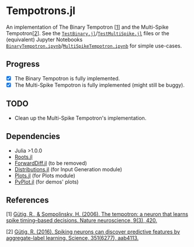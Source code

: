 # Tempotrons.jl
An implementation of The Binary Tempotron [[1](#references)] and the Multi-Spike Tempotron[[2](#references)]. See the [`TestBinary.jl`](https://github.com/bci4cpl/Tempotrons.jl/blob/master/TestBinary.jl)/[`TestMultiSpike.jl`](https://github.com/bci4cpl/Tempotrons.jl/blob/master/TestMultiSpike.jl) files or the (equivalent) Jupyter Notebooks [`BinaryTempotron.ipynb`](https://github.com/bci4cpl/Tempotrons.jl/blob/master/BinaryTempotron.ipynb)/[`MultiSpikeTempotron.ipynb`](https://github.com/bci4cpl/Tempotrons.jl/blob/master/MultiSpikeTempotron.ipynb) for simple use-cases.

## Progress
- [x] The Binary Tempotron is fully implemented.
- [x] The Multi-Spike Tempotron is fully implemented (might still be buggy).

## TODO
* Clean up the Multi-Spike Tempotron's implementation.

## Dependencies
* Julia >1.0.0
* [Roots.jl](https://github.com/JuliaMath/Roots.jl)
* [ForwardDiff.jl](https://github.com/JuliaDiff/ForwardDiff.jl) (to be removed)
* [Distributions.jl](https://github.com/JuliaStats/Distributions.jl) (for Input Generation module)
* [Plots.jl](juliaplots.org) (for Plots module)
* [PyPlot.jl](https://github.com/JuliaPy/PyPlot.jl) (for demos' plots)

## References
[1] [Gütig, R., & Sompolinsky, H. (2006). The tempotron: a neuron that learns spike timing–based decisions. Nature neuroscience, 9(3), 420.](https://www.nature.com/articles/nn1643)

[2] [Gütig, R. (2016). Spiking neurons can discover predictive features by aggregate-label learning. Science, 351(6277), aab4113.](https://science.sciencemag.org/content/351/6277/aab4113)

